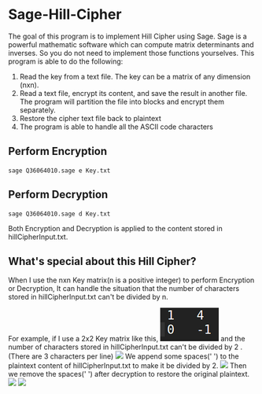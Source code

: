 # Sage-Hill-Cipher
The goal of this program is to implement Hill Cipher using Sage. 
Sage is a powerful mathematic software which can compute matrix determinants and inverses. 
So you do not need to implement those functions
yourselves. 
This program is able to do the following:
1) Read the key from a text file. The key can be a matrix of any dimension (nxn).
2) Read a text file, encrypt its content, and save the result in another file. The program will  partition the
file into blocks and encrypt them separately.
3) Restore the cipher text file back to plaintext
4) The program is able to handle all the ASCII code characters

## Perform Encryption
```
sage Q36064010.sage e Key.txt
```

## Perform Decryption
```
sage Q36064010.sage d Key.txt
```

Both Encryption and Decryption is applied to the content stored in hillCipherInput.txt.

## What's special about this Hill Cipher?
When I use the nxn Key matrix(n is a positive integer) to perform Encryption or Decryption, 
It can handle the situation that the number of characters stored in hillCipherInput.txt can't be divided by n.

For example, if I use a 2x2 Key matrix like this,
![](./images/KeyMatrix.png)
and the number of characters stored in hillCipherInput.txt can't be divided by 2 .(There are 3 characters per line) 
![](https://github.com/ThisIsBen/Sage-Hill-Cipher/images/Plaintext.png)
We append some spaces(' ') to the plaintext content of hillCipherInput.txt to make it be divided by 2.
![](https://github.com/ThisIsBen/Sage-Hill-Cipher/images/Encryption.png)
Then we remove the spaces(' ') after decryption to restore the original plaintext.
![](https://github.com/ThisIsBen/Sage-Hill-Cipher/images/Decryption.png)
![](https://github.com/gnawice/mojo-cnn/wiki/images/cifar_log.png)
